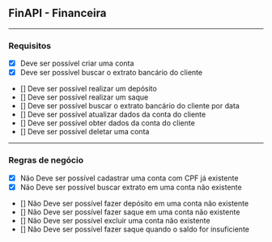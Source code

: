 ## FinAPI - Financeira

---

### Requisitos

- [x] Deve ser possível criar uma conta 
- [x] Deve ser possível buscar o extrato bancário do cliente
- [] Deve ser possível realizar um depósito 
- [] Deve ser possível realizar um saque
- [] Deve ser possível buscar o extrato bancário do cliente por data 
- [] Deve ser possível atualizar dados da conta do cliente
- [] Deve ser possível obter dados da conta do cliente
- [] Deve ser possível deletar uma conta

---

### Regras de negócio

- [x] Não Deve ser possível cadastrar uma conta com CPF já existente
- [x] Não Deve ser possível buscar extrato em uma conta não existente
- [] Não Deve ser possível fazer depósito em uma conta não existente
- [] Não Deve ser possível fazer saque em uma conta não existente
- [] Não Deve ser possível excluir uma conta não existente
- [] Não Deve ser possível fazer saque quando o saldo for insuficiente